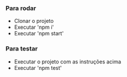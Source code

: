 ### Para rodar
- Clonar o projeto
- Executar 'npm i'
- Executar 'npm start'

### Para testar
- Executar o projeto com as instruções acima
- Executar 'npm test'